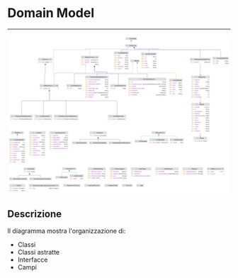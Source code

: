 # Domain Model

---

![Domain model](domain_model.png)

## Descrizione

Il diagramma mostra l'organizzazione di:

- Classi
- Classi astratte
- Interfacce
- Campi
